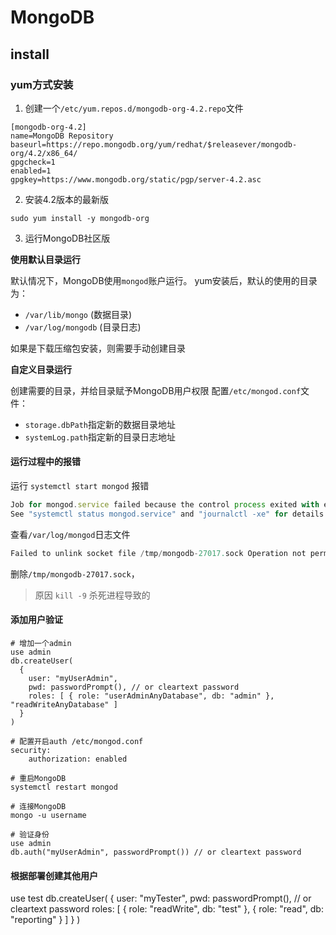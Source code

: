 # MongoDB

## install

### yum方式安装

1. 创建一个`/etc/yum.repos.d/mongodb-org-4.2.repo`文件

```shell
[mongodb-org-4.2]
name=MongoDB Repository
baseurl=https://repo.mongodb.org/yum/redhat/$releasever/mongodb-org/4.2/x86_64/
gpgcheck=1
enabled=1
gpgkey=https://www.mongodb.org/static/pgp/server-4.2.asc
```

2. 安装4.2版本的最新版

```shell
sudo yum install -y mongodb-org
```

3. 运行MongoDB社区版

**使用默认目录运行**

默认情况下，MongoDB使用`mongod`账户运行。
yum安装后，默认的使用的目录为：
- `/var/lib/mongo` (数据目录)
- `/var/log/mongodb` (目录日志)

如果是下载压缩包安装，则需要手动创建目录

**自定义目录运行**

创建需要的目录，并给目录赋予MongoDB用户权限
配置`/etc/mongod.conf`文件：
- `storage.dbPath`指定新的数据目录地址
- `systemLog.path`指定新的目录日志地址

#### 运行过程中的报错

运行 `systemctl start mongod` 报错 

```javascript
Job for mongod.service failed because the control process exited with error code.
See "systemctl status mongod.service" and "journalctl -xe" for details.
```

查看`/var/log/mongod`日志文件

```javascript
Failed to unlink socket file /tmp/mongodb-27017.sock Operation not permitted
```

删除`/tmp/mongodb-27017.sock`，

> 原因 `kill -9` 杀死进程导致的

#### 添加用户验证

```shell
# 增加一个admin
use admin
db.createUser(
  {
    user: "myUserAdmin",
    pwd: passwordPrompt(), // or cleartext password
    roles: [ { role: "userAdminAnyDatabase", db: "admin" }, "readWriteAnyDatabase" ]
  }
)

# 配置开启auth /etc/mongod.conf
security:
    authorization: enabled

# 重启MongoDB
systemctl restart mongod

# 连接MongoDB
mongo -u username 

# 验证身份
use admin
db.auth("myUserAdmin", passwordPrompt()) // or cleartext password
```

#### 根据部署创建其他用户
use test
db.createUser(
  {
    user: "myTester",
    pwd:  passwordPrompt(),   // or cleartext password
    roles: [ { role: "readWrite", db: "test" },
             { role: "read", db: "reporting" } ]
  }
)


